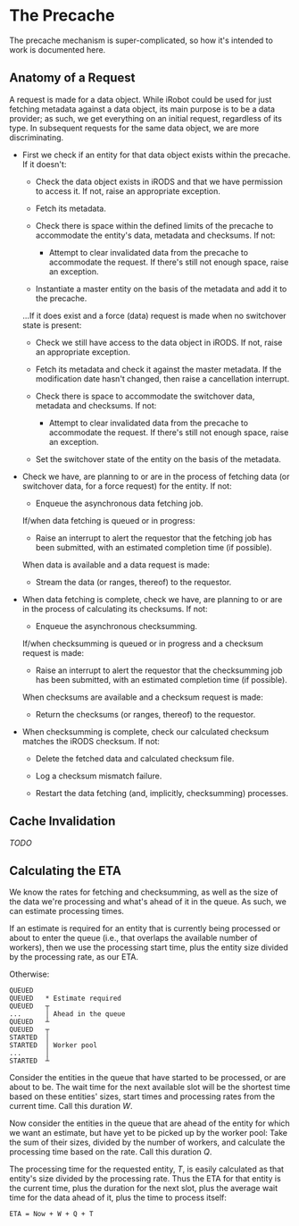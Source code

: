 # The Precache

The precache mechanism is super-complicated, so how it's intended to
work is documented here.

<!-- TODO Write this out completely before implementing anything!! -->

## Anatomy of a Request

A request is made for a data object. While iRobot could be used for just
fetching metadata against a data object, its main purpose is to be a
data provider; as such, we get everything on an initial request,
regardless of its type. In subsequent requests for the same data object,
we are more discriminating.

* First we check if an entity for that data object exists within the
  precache. If it doesn't:

  * Check the data object exists in iRODS and that we have permission to
    access it. If not, raise an appropriate exception.

  * Fetch its metadata.

  * Check there is space within the defined limits of the precache to
    accommodate the entity's data, metadata and checksums. If not:

    * Attempt to clear invalidated data from the precache to accommodate
      the request. If there's still not enough space, raise an
      exception.

  * Instantiate a master entity on the basis of the metadata and add it
    to the precache.

  ...If it does exist and a force (data) request is made when no
  switchover state is present:

  * Check we still have access to the data object in iRODS. If not,
    raise an appropriate exception.

  * Fetch its metadata and check it against the master metadata. If the
    modification date hasn't changed, then raise a cancellation
    interrupt.

  * Check there is space to accommodate the switchover data, metadata
    and checksums. If not:

    * Attempt to clear invalidated data from the precache to accommodate
      the request. If there's still not enough space, raise an
      exception.

  * Set the switchover state of the entity on the basis of the metadata.

* Check we have, are planning to or are in the process of fetching data
  (or switchover data, for a force request) for the entity. If not:

  * Enqueue the asynchronous data fetching job.

  If/when data fetching is queued or in progress:

  * Raise an interrupt to alert the requestor that the fetching job has
    been submitted, with an estimated completion time (if possible).

  When data is available and a data request is made:

  * Stream the data (or ranges, thereof) to the requestor.

* When data fetching is complete, check we have, are planning to or are
  in the process of calculating its checksums. If not:

  * Enqueue the asynchronous checksumming.

  If/when checksumming is queued or in progress and a checksum request
  is made:

  * Raise an interrupt to alert the requestor that the checksumming job
    has been submitted, with an estimated completion time (if possible).

  When checksums are available and a checksum request is made:

  * Return the checksums (or ranges, thereof) to the requestor.

* When checksumming is complete, check our calculated checksum matches
  the iRODS checksum. If not:

  * Delete the fetched data and calculated checksum file.

  * Log a checksum mismatch failure.

  * Restart the data fetching (and, implicitly, checksumming) processes.

## Cache Invalidation

*TODO*

## Calculating the ETA

We know the rates for fetching and checksumming, as well as the size of
the data we're processing and what's ahead of it in the queue. As such,
we can estimate processing times.

If an estimate is required for an entity that is currently being
processed or about to enter the queue (i.e., that overlaps the available
number of workers), then we use the processing start time, plus the
entity size divided by the processing rate, as our ETA.

Otherwise:

    QUEUED
    QUEUED   * Estimate required
    QUEUED   ┬
    ...      │ Ahead in the queue
    QUEUED   ┴
    QUEUED   ┬
    STARTED  │
    STARTED  │ Worker pool
    ...      │
    STARTED  ┴

Consider the entities in the queue that have started to be processed, or
are about to be. The wait time for the next available slot will be the
shortest time based on these entities' sizes, start times and processing
rates from the current time. Call this duration *W*.

Now consider the entities in the queue that are ahead of the entity for
which we want an estimate, but have yet to be picked up by the worker
pool: Take the sum of their sizes, divided by the number of workers, and
calculate the processing time based on the rate. Call this duration *Q*.

The processing time for the requested entity, *T*, is easily calculated
as that entity's size divided by the processing rate. Thus the ETA for
that entity is the current time, plus the duration for the next slot,
plus the average wait time for the data ahead of it, plus the time to
process itself:

    ETA = Now + W + Q + T
